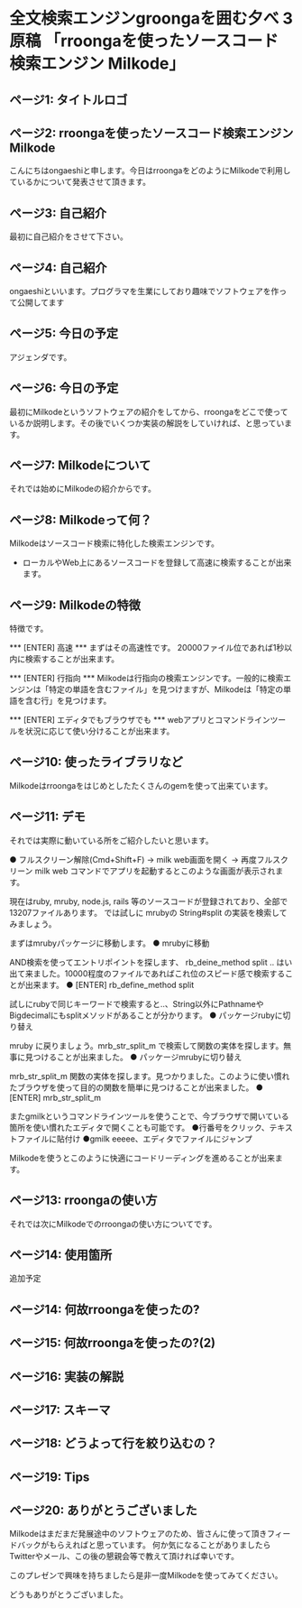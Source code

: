 # 全文検索エンジンgroongaを囲む夕べ 3 原稿 「rroongaを使ったソースコード検索エンジン Milkode」

## ページ1: タイトルロゴ

## ページ2: rroongaを使ったソースコード検索エンジン Milkode
こんにちはongaeshiと申します。今日はrroongaをどのようにMilkodeで利用しているかについて発表させて頂きます。

## ページ3: 自己紹介
最初に自己紹介をさせて下さい。

## ページ4: 自己紹介
ongaeshiといいます。プログラマを生業にしており趣味でソフトウェアを作って公開してます

## ページ5: 今日の予定
アジェンダです。

## ページ6: 今日の予定
最初にMilkodeというソフトウェアの紹介をしてから、rroongaをどこで使っているか説明します。その後でいくつか実装の解説をしていければ、と思っています。

## ページ7: Milkodeについて
それでは始めにMilkodeの紹介からです。

## ページ8: Milkodeって何？
Milkodeはソースコード検索に特化した検索エンジンです。

- ローカルやWeb上にあるソースコードを登録して高速に検索することが出来ます。

## ページ9: Milkodeの特徴
特徴です。

*** [ENTER] 高速 ***
まずはその高速性です。 20000ファイル位であれば1秒以内に検索することが出来ます。

*** [ENTER] 行指向 ***
Milkodeは行指向の検索エンジンです。一般的に検索エンジンは「特定の単語を含むファイル」を見つけますが、Milkodeは「特定の単語を含む行」を見つけます。 

*** [ENTER] エディタでもブラウザでも ***
webアプリとコマンドラインツールを状況に応じて使い分けることが出来ます。

## ページ10: 使ったライブラリなど
Milkodeはrroongaをはじめとしたたくさんのgemを使って出来ています。

## ページ11: デモ
それでは実際に動いている所をご紹介したいと思います。

● フルスクリーン解除(Cmd+Shift+F) -> milk web画面を開く -> 再度フルスクリーン
milk web コマンドでアプリを起動するとこのような画面が表示されます。

現在はruby, mruby, node.js, rails 等のソースコードが登録されており、全部で13207ファイルあります。
では試しに mrubyの String#split の実装を検索してみましょう。

まずはmrubyパッケージに移動します。
● mrubyに移動

AND検索を使ってエントリポイントを探します、 rb_deine_method split .. はい出て来ました。10000程度のファイルであればこれ位のスピード感で検索することが出来ます。
● [ENTER] rb_define_method split

試しにrubyで同じキーワードで検索すると..、String以外にPathnameやBigdecimalにもsplitメソッドがあることが分かります。
● パッケージrubyに切り替え

mruby に戻りましょう。mrb_str_split_m で検索して関数の実体を探します。無事に見つけることが出来ました。
● パッケージmrubyに切り替え

mrb_str_split_m 関数の実体を探します。見つかりました。このように使い慣れたブラウザを使って目的の関数を簡単に見つけることが出来ました。
● [ENTER] mrb_str_split_m

またgmilkというコマンドラインツールを使うことで、今ブラウザで開いている箇所を使い慣れたエディタで開くことも可能です。
●行番号をクリック、テキストファイルに貼付け
●gmilk eeeee、エディタでファイルにジャンプ

Milkodeを使うとこのように快適にコードリーディングを進めることが出来ます。

## ページ13: rroongaの使い方
それでは次にMilkodeでのrroongaの使い方についてです。

## ページ14: 使用箇所
追加予定

## ページ14: 何故rroongaを使ったの?

## ページ15: 何故rroongaを使ったの?(2)

## ページ16: 実装の解説

## ページ17: スキーマ

## ページ18: どうよって行を絞り込むの？

## ページ19: Tips

## ページ20: ありがとうございました
Milkodeはまだまだ発展途中のソフトウェアのため、皆さんに使って頂きフィードバックがもらえればと思っています。
何か気になることがありましたらTwitterやメール、この後の懇親会等で教えて頂ければ幸いです。

このプレゼンで興味を持ちましたら是非一度Milkodeを使ってみてください。

どうもありがとうございました。

